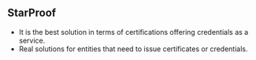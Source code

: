 ## StarProof

- It is the best solution in terms of certifications offering credentials as a service. 
- Real solutions for entities that need to issue certificates or credentials.
